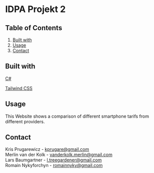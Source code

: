 # IDPA Projekt 2

## Table of Contents

1. [Built with](#built-with)
2. [Usage](#usage)
3. [Contact](#contact)

## Built with <a name="built-with"></a>

[C#](https://docs.microsoft.com/en-us/dotnet/csharp/)

[Tailwind CSS](https://tailwindcss.com/)

## Usage <a name="usage"></a>

This Website shows a comparison of different smartphone tarifs from different providers.

## Contact <a name="contact"></a>
Kris Prugarewicz - kprugare@gmail.com<br>
Merlin van der Kolk - vanderkolk.merlin@gmail.com<br>
Lars Baumgartner - l.treegardener@gmail.com<br>
Romain Nykyforchyn - romainnyky@gmail.com<br>

